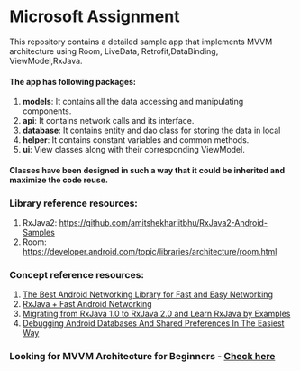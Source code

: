 
# Microsoft Assignment

This repository contains a detailed sample app that implements MVVM architecture 
using Room, LiveData, Retrofit,DataBinding, ViewModel,RxJava.

#### The app has following packages:
1. **models**: It contains all the data accessing and manipulating components.
2. **api**: It contains network calls and its interface.
3. **database**: It contains entity and dao class for storing the data in local
4. **helper**: It contains constant variables and common methods.
5. **ui**: View classes along with their corresponding ViewModel.

#### Classes have been designed in such a way that it could be inherited and maximize the code reuse.
### Library reference resources:
1. RxJava2: https://github.com/amitshekhariitbhu/RxJava2-Android-Samples
2. Room: https://developer.android.com/topic/libraries/architecture/room.html

### Concept reference resources:
1. [The Best Android Networking Library for Fast and Easy Networking](https://blog.mindorks.com/simple-and-fast-android-networking-19ed860d1455#.cyzrve85o)
2. [RxJava + Fast Android Networking](https://blog.mindorks.com/rxjava-fast-android-networking-6e3d90ee4387#.7hjoex22m)
3. [Migrating from RxJava 1.0 to RxJava 2.0 and Learn RxJava by Examples](https://blog.mindorks.com/migrating-from-rxjava1-to-rxjava2-5dac0a94b4aa#.3lg46kora)
4. [Debugging Android Databases And Shared Preferences In The Easiest Way](https://blog.mindorks.com/debugging-android-databases-and-shared-preferences-in-the-easiest-way-e5f705dfc06b#.pxw0hvnws)

### Looking for MVVM Architecture for Beginners - [Check here](https://github.com/MindorksOpenSource/MVVM-Architecture-Android-Beginners)
